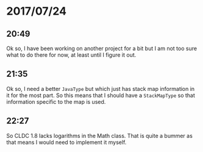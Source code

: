 # 2017/07/24

## 20:49

Ok so, I have been working on another project for a bit but I am not too sure
what to do there for now, at least until I figure it out.

## 21:35

Ok so, I need a better `JavaType` but which just has stack map information in
it for the most part. So this means that I should have a `StackMapType` so
that information specific to the map is used.

## 22:27

So CLDC 1.8 lacks logarithms in the Math class. That is quite a bummer as that
means I would need to implement it myself.
